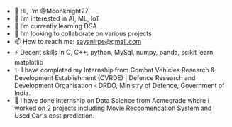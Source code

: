 - 👋 Hi, I’m @Moonknight27
- 👀 I’m interested in AI, ML, IoT
- 🌱 I’m currently learning DSA
- 💞️ I’m looking to collaborate on various projects
- 📫 How to reach me: sayanirpe@gmail.com
- ⚡ Decent skills in C, C++, python, MySql, numpy, panda, scikit learn, matplotlib
- ✨ I have completed my Internship from Combat Vehicles Research & Development Establishment (CVRDE) | Defence Research and Development Organisation - DRDO, Ministry of Defence, Government of India.
- 🌟 I have done internship on Data Science from Acmegrade where i worked on 2 projects including Movie Reccomendation System and Used Car's cost prediction.

<!---
Moonknight27/Moonknight27 is a ✨ special ✨ repository because its `README.md` (this file) appears on your GitHub profile.
You can click the Preview link to take a look at your changes.
--->
